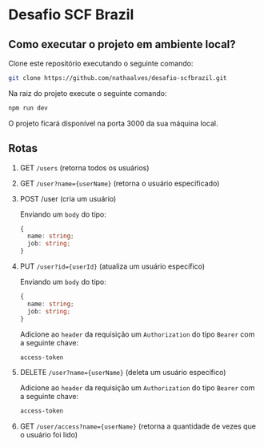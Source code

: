# Desafio SCF Brazil

## Como executar o projeto em ambiente local?

Clone este repositório executando o seguinte comando:

```bash
git clone https://github.com/nathaalves/desafio-scfbrazil.git
```

Na raiz do projeto execute o seguinte comando:

```bash
npm run dev
```

O projeto ficará disponível na porta 3000 da sua máquina local.

## Rotas

1. GET `/users` (retorna todos os usuários)

2. GET `/user?name={userName}` (retorna o usuário especificado)

3. POST /user (cria um usuário)

   Enviando um `body` do tipo:

   ```typescript
   {
     name: string;
     job: string;
   }
   ```

4. PUT `/user?id={userId}` (atualiza um usuário específico)

   Enviando um `body` do tipo:

   ```typescript
   {
     name: string;
     job: string;
   }
   ```

   Adicione ao `header` da requisição um `Authorization` do tipo `Bearer` com a seguinte chave:

   ```bash
   access-token
   ```

5. DELETE `/user?name={userName}` (deleta um usuário específico)

   Adicione ao `header` da requisição um `Authorization` do tipo `Bearer` com a seguinte chave:

   ```bash
   access-token
   ```

6. GET `/user/access?name={userName}` (retorna a quantidade de vezes que o usuário foi lido)
